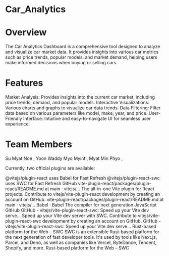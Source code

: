 # Car_Analytics 
# Overview
 The Car Analytics Dashboard is a comprehensive tool designed to analyze and visualize car market data. It provides insights into various car metrics such as price trends, popular models, and market demand, helping users make informed decisions when buying or selling cars.

# Features
Market Analysis: Provides insights into the current car market, including price trends, demand, and popular models.
Interactive Visualizations: Various charts and graphs to visualize car data trends.
Data Filtering: Filter data based on various parameters like model, make, year, and price.
User-Friendly Interface: Intuitive and easy-to-navigate UI for seamless user experience.

# Team Members
Su Myat Noe ,
Yoon Waddy Myo Myint ,
Myat Min Phyo ,

Currently, two official plugins are available:

@vitejs/plugin-react uses Babel for Fast Refresh
@vitejs/plugin-react-swc uses SWC for Fast Refresh
GitHub
vite-plugin-react/packages/plugin-react/README.md at main · vitejs/...
The all-in-one Vite plugin for React projects. Contribute to vitejs/vite-plugin-react development by creating an account on GitHub.
vite-plugin-react/packages/plugin-react/README.md at main · vitejs/...
Babel · Babel
The compiler for next generation JavaScript
GitHub
GitHub - vitejs/vite-plugin-react-swc: Speed up your Vite dev serve...
Speed up your Vite dev server with SWC. Contribute to vitejs/vite-plugin-react-swc development by creating an account on GitHub.
GitHub - vitejs/vite-plugin-react-swc: Speed up your Vite dev serve...
Rust-based platform for the Web – SWC
SWC is an extensible Rust-based platform for the next generation of fast developer tools. It's used by tools like Next.js, Parcel, and Deno, as well as companies like Vercel, ByteDance, Tencent, Shopify, and more.
Rust-based platform for the Web – SWC
